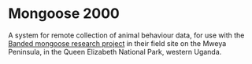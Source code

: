 # Mongoose 2000

A system for remote collection of animal behaviour data, for use with the [Banded mongoose research project](https://play.google.com/store/apps/details?id=foam.mongoose) 
in their field site on the Mweya Peninsula, in the Queen Elizabeth National Park, western Uganda.
